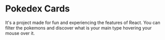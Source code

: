 # Pokedex Cards

It's a project made for fun and experiencing the features of React. You can filter the pokemons and discover what is your main type hovering your mouse over it.